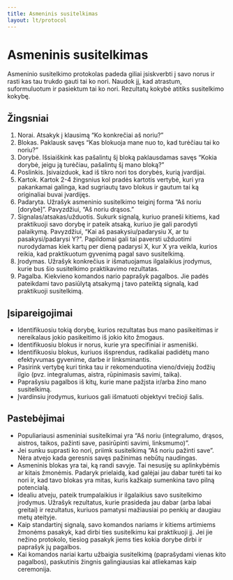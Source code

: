 ```yaml
---
title: Asmeninis susitelkimas
layout: lt/protocol
---
```

# Asmeninis susitelkimas

Asmeninio susitelkimo protokolas padeda giliai įsiskverbti į savo norus ir rasti kas tau trukdo gauti tai ko nori. Naudok jį, kad atrastum, suformuluotum ir pasiektum tai ko nori. Rezultatų kokybė atitiks susitelkimo kokybę.

## Žingsniai

1. Norai. Atsakyk į klausimą “Ko konkrečiai aš noriu?”
2. Blokas. Paklausk savęs “Kas blokuoja mane nuo to, kad turėčiau tai ko noriu?”
3. Dorybė. Išsiaiškink kas pašalintų šį bloką paklausdamas savęs “Kokia dorybė, jeigu ją turėčiau, pašalintų šį mano bloką?”
4. Poslinkis. Įsivaizduok, kad iš tikro nori tos dorybės, kurią įvardijai.
5. Kartok. Kartok 2-4 žingsnius kol pradės kartotis vertybė, kuri yra pakankamai galinga, kad sugriautų tavo blokus ir gautum tai ką originaliai buvai įvardijęs.
6. Padaryta. Užrašyk asmeninio susitelkimo teiginį forma “Aš noriu [dorybė]”. Pavyzdžiui, “Aš noriu drąsos.”
7. Signalas/atsakas/užduotis. Sukurk signalą, kuriuo praneši kitiems, kad praktikuoji savo dorybę ir pateik atsaką, kuriuo jie gali parodyti palaikymą. Pavyzdžiui, “Kai aš pasakysiu/padarysiu X, ar tu pasakysi/padarysi Y?”. Papildomai gali tai paversti užduotimi nurodydamas kiek kartų per dieną padarysi X, kur X yra veikla, kurios reikia, kad praktikuotum gyvenimą pagal savo susitelkimą.
8. Įrodymas. Užrašyk konkrečius ir išmatuojamus ilgalaikius įrodymus, kurie bus šio susitelkimo praktikavimo rezultatas.
9. Pagalba. Kiekvieno komandos nario paprašyk pagalbos. Jie padės pateikdami tavo pasiūlytą atsakymą į tavo pateiktą signalą, kad praktikuoji susitelkimą.

## Įsipareigojimai

* Identifikuosiu tokią dorybę, kurios rezultatas bus mano pasikeitimas ir nereikalaus jokio pasikeitimo iš jokio kito žmogaus.
* Identifikuosiu blokus ir norus, kurie yra specifiniai ir asmeniški.
* Identifikuosiu blokus, kuriuos išsprendus, radikaliai padidėtų mano efektyvumas gyvenime, darbe ir linksminantis.
* Pasirink vertybę kuri tinka tau ir rekomenduotina vieno/dviejų žodžių ilgio (pvz. integralumas, aistra, rūpinimasis savimi, taika).
* Paprašysiu pagalbos iš kitų, kurie mane pažįsta ir/arba žino mano susitelkimą.
* Įvardinsiu įrodymus, kuriuos gali išmatuoti objektyvi trečioji šalis.

## Pastebėjimai

* Populiariausi asmeniniai susitelkimai yra “Aš noriu (integralumo, drąsos, aistros, taikos, pažinti save, pasirūpinti savimi, linksmumo)”.
* Jei sunku suprasti ko nori, priimk susitelkimą “Aš noriu pažinti save”. Nėra atvejo kada geresnis savęs pažinimas nebūtų naudingas.
* Asmeninis blokas yra tai, ką randi savyje. Tai nesusiję su aplinkybėmis ar kitais žmonėmis. Padaryk prielaidą, kad galėjai jau dabar turėti tai ko nori ir, kad tavo blokas yra mitas, kuris kažkaip sumenkina tavo pilną potencialą.
* Idealiu atveju, pateik trumpalaikius ir ilgalaikius savo susitelkimo įrodymus. Užrašyk rezultatus, kurie prasideda jau dabar (arba labai greitai) ir rezultatus, kuriuos pamatysi mažiausiai po penkių ar daugiau metų ateityje.
* Kaip standartinį signalą, savo komandos nariams ir kitiems artimiems žmonėms pasakyk, kad dirbi ties susitelkimu kai praktikuoji jį. Jei jie nežino protokolo, tiesiog pasakyk jiems ties kokia dorybe dirbi ir paprašyk jų pagalbos.
* Kai komandos nariai kartu užbaigia susitelkimą (paprašydami vienas kito pagalbos),  paskutinis žingnis galingiausias kai atliekamas kaip ceremonija.
